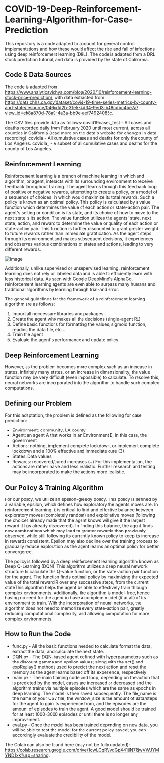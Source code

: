 # COVID-19-Deep-Reinforcement-Learning-Algorithm-for-Case-Prediction
This repository is a code adapted to account for general control implementations and how these would affect the rise and fall of infections using deep reinforcement learning (DRL). The code is adapted from a DRL stock prediction tutorial, and data is provided by the state of California. 

## Code & Data Sources
The code is adapted from https://www.analyticsvidhya.com/blog/2020/10/reinforcement-learning-stock-price-prediction/, with data extracted from https://data.chhs.ca.gov/dataset/covid-19-time-series-metrics-by-county-and-state/resource/046cdd2b-31e5-4d34-9ed3-b48cdbc4be7a?view_id=eb8a870d-78a9-4a3a-bb9e-aef74924085c.

The CSV files provide data as follows:
covid19cases_test - All cases and deaths recorded daily from February 2020 until most current, across all counties in California (read more on the data's website for changes in data recording).
covidla - All cumulative cases and deaths for only the county of Los Angeles.
covidla_ - A subset of all cumulative cases and deaths for the county of Los Angeles.


## Reinforcement Learning
Reinforcement learning is a branch of machine learning in which and algorithm, or agent, interacts with its surrounding environment to receive feedback throughout training. The agent learns through this feedback loop of positive or negative rewards, attempting to create a policy, or a model of a sequence of choices, in which would maximize its total rewards. Such a policy is known as an optimal policy. This policy is calculated by a value function which determines the value of each action or state-action pair. The agent's setting or condition is its state, and its choice of how to move to the next state is its action. The value function utilizes the agents' state, next state, action, and reward to determine the value or quality of each action or state-action pair. This function is further discounted to grant greater weight to future rewards rather than immediate gratification. As the agent steps through its environment and makes subsequent decisions, it experiences and observes various combinations of states and actions, leading to very different rewards. 

![image](https://github.com/kimk333/COVID-19-Deep-Reinforcement-Learning-Algorithm-for-Case-Prediction/assets/109542237/82503423-1273-4e62-827b-f0441bfcaa3c)

Additionally, unlike supervised or unsupervised learning, reinforcement learning does not rely on labeled data and is able to efficiently learn with less historical data. As seen with Google DeepMind's AlphaGo, reinforcement learning agents are even able to surpass many humans and traditional algorithms by learning through trial-and error. 

The general guidelines for the framework of a reinforcement learning algorithm are as follows: 
1. Import all neccessary libraries and packages
2. Create the agent who makes all the decisions (single-agent RL)
3. Define basic functions for formatting the values, sigmoid function, reading the data file, etc...
4. Train the agent
5. Evaluate the agent's performance and update policy

## Deep Reinforcement Learning
However, as the problem becomes more complex such as an increase in states, infinitely many states, or an increase in dimensionality, the value function may be very difficult (even impossible) to calculate. To resolve this, neural networks are incorporated into the algorithm to handle such complex computations.


## Defining our Problem
For this adaptation, the problem is defined as the following for case prediction:
- Environment: community, LA county
- Agent: an agent A that works in an Environment E, in this case, the government
- Actions: nothing, implement complete lockdown, or implement complete lockdown and a 100% effective and immediate cure (3)
- States: Data values
- Rewards: recovered/cured increases (+)
For this implementation, the actions are rather naive and less realistic. Further research and testing may be incorporated to make the actions more realistic.

## Our Policy & Training Algorithm
For our policy, we utilize an epsilon-greedy policy. This policy is defined by a variable, epsilon, which defines how exploratory the agents moves are. In reinforcement learning, it is critical to find and effective balance between exploratory moves (completely random) and exploitative moves (following the choices already made that the agent knows will give it the largest reward it has already discovered). In finding this balance, the agent finds new combinations which may lead to greater rewards than previously observed, while still following its currently known policy to keep its increase in rewards consistent. Epsilon may also decline over the training process to gradually reduce exploration as the agent learns an optimal policy for better convergence. 

The policy is followed by a deep reinforcement learning algorithm known as Deep Q-Learning (DQN). This algorithm utilizes a deep neural network structure to calculate the Q-value function, or the state-action pair function for the agent. The function finds optimal policy by maximizing the expected value of the total reward R over any successive steps, from the current stateThis algorithm helps the agent be able to effectively train through complex environments. Additionally, the algorithm is model-free, hence having no need for the agent to have a complete model (if at all) of its environment to train. With the incorporation of neural networks, the algorithm does not need to memorize every state-action pair, greatly reducing computational complexity, and allowing computation for more complex environments.

## How to Run the Code
- func.py - All the basic functions needed to calculate format the data, extract the data, and calculate the next state.
- DQN.py - The DQN-based agent defined with hyperparameters such as the discount gamma and epsilon values; along with the act() and expReplay() methods used to predict the next action and reset the memory as the agent learns based off its experience, respectively
- main.py - The main training code and loop; depending on the action that is predicted by the model, cases are increased or decreased and the algorithm trains via multiple episodes which are the same as epochs in deep learning. The model is then saved subsequently. The file_name is the name of your CSV file, the window_size is the amount of data/steps for the agent to gain its experience from, and the episodes are the amount of episodes to train the agent. A good model should be trained for at least 1000-3000 episodes or until there is no longer any improvement.
- eval.py - Once the model has been trained depending on new data, you will be able to test the model for the current policy saved; you can accordingly evaluate the credibility of the model.

The Colab can also be found here (may not be fully updated): https://colab.research.google.com/drive/1cwLCqRVvdGpX41jlN7RjwVWJYMYND1xk?usp=sharing.


